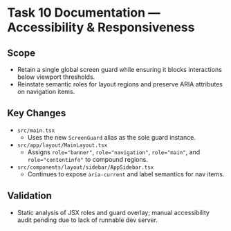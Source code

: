 # Task 10 Documentation — Accessibility & Responsiveness

## Scope
- Retain a single global screen guard while ensuring it blocks interactions below viewport thresholds.
- Reinstate semantic roles for layout regions and preserve ARIA attributes on navigation items.

## Key Changes
- `src/main.tsx`
  - Uses the new `ScreenGuard` alias as the sole guard instance.
- `src/app/layout/MainLayout.tsx`
  - Assigns `role="banner"`, `role="navigation"`, `role="main"`, and `role="contentinfo"` to compound regions.
- `src/components/layout/sidebar/AppSidebar.tsx`
  - Continues to expose `aria-current` and label semantics for nav items.

## Validation
- Static analysis of JSX roles and guard overlay; manual accessibility audit pending due to lack of runnable dev server.
